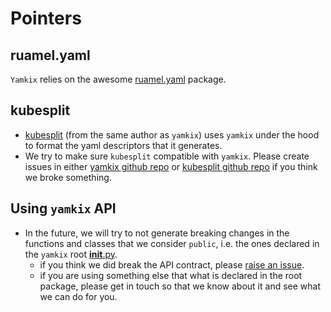 # Pointers

## ruamel.yaml

`Yamkix` relies on the awesome [ruamel.yaml](https://yaml.dev/doc/ruamel.yaml/) package.

## kubesplit

- [kubesplit](https://github.com/looztra/kubesplit) (from the same author as `yamkix`) uses `yamkix` under the hood to format the yaml descriptors that it generates.
- We try to make sure `kubesplit` compatible with `yamkix`. Please create issues in either [yamkix github repo](https://github.com/looztra/yamkix/issues) or [kubesplit github repo](https://github.com/looztra/kubesplit/issues) if you think we broke something.

## Using `yamkix` API

- In the future, we will try to not generate breaking changes in the functions and classes that we consider `public`, i.e. the ones declared in the `yamkix` root [__init__.py](https://github.com/looztra/yamkix/blob/main/src/yamkix/__init__.py).
  - if you think we did break the API contract, please [raise an issue](https://github.com/looztra/yamkix/issues).
  - if you are using something else that what is declared in the root package, please get in touch so that we know about it and see what we can do for you.
